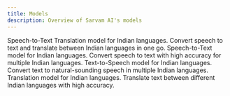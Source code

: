 ```yaml
---
title: Models
description: Overview of Sarvam AI's models
---
```


<CardGroup cols={2}>
  <Card
    title="Saaras"
    icon="microphone"
    href="/api-reference-docs/asr/models/saaras"
  >
    Speech-to-Text Translation model for Indian languages. Convert speech to
    text and translate between Indian languages in one go.
  </Card>
  <Card
    title="Saarika"
    icon="microphone"
    href="/api-reference-docs/asr/models/saarika"
  >
    Speech-to-Text model for Indian languages. Convert speech to text with high
    accuracy for multiple Indian languages.
  </Card>
  <Card
    title="Bulbul"
    icon="microphone"
    href="/api-reference-docs/text-to-speech/models/bulbul"
  >
    Text-to-Speech model for Indian languages. Convert text to natural-sounding
    speech in multiple Indian languages.
  </Card>
  <Card
    title="Mayura"
    icon="language"
    href="/api-reference-docs/text-processing/models/mayura"
  >
    Translation model for Indian languages. Translate text between different
    Indian languages with high accuracy.
  </Card>
</CardGroup>
